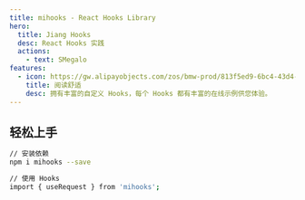 ```yaml
---
title: mihooks - React Hooks Library
hero:
  title: Jiang Hooks
  desc: React Hooks 实践
  actions:
    - text: SMegalo
features:
  - icon: https://gw.alipayobjects.com/zos/bmw-prod/813f5ed9-6bc4-43d4-9f74-ec81ecf35733/k7htg6n4_w144_h144.png
    title: 阅读舒适
    desc: 拥有丰富的自定义 Hooks，每个 Hooks 都有丰富的在线示例供您体验。
---
```


## 轻松上手

```bash
// 安装依赖
npm i mihooks --save

// 使用 Hooks
import { useRequest } from 'mihooks';
```

